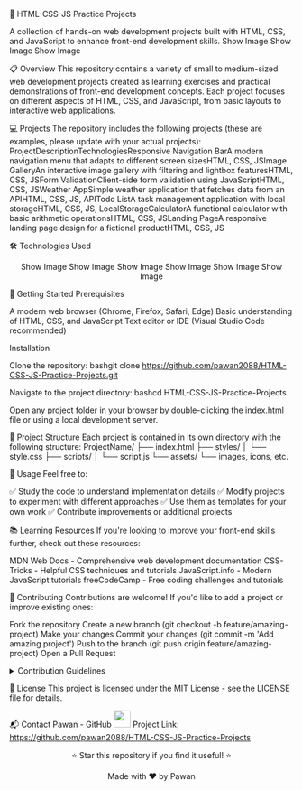 🚀 HTML-CSS-JS Practice Projects

A collection of hands-on web development projects built with HTML, CSS, and JavaScript to enhance front-end development skills.
Show Image
Show Image
Show Image

📋 Overview
This repository contains a variety of small to medium-sized web development projects created as learning exercises and practical demonstrations of front-end development concepts. Each project focuses on different aspects of HTML, CSS, and JavaScript, from basic layouts to interactive web applications.

💻 Projects
The repository includes the following projects (these are examples, please update with your actual projects):
ProjectDescriptionTechnologiesResponsive Navigation BarA modern navigation menu that adapts to different screen sizesHTML, CSS, JSImage GalleryAn interactive image gallery with filtering and lightbox featuresHTML, CSS, JSForm ValidationClient-side form validation using JavaScriptHTML, CSS, JSWeather AppSimple weather application that fetches data from an APIHTML, CSS, JS, APITodo ListA task management application with local storageHTML, CSS, JS, LocalStorageCalculatorA functional calculator with basic arithmetic operationsHTML, CSS, JSLanding PageA responsive landing page design for a fictional productHTML, CSS, JS

🛠️ Technologies Used
<div align="center">
Show Image
Show Image
Show Image
Show Image
Show Image
Show Image
</div>

🚦 Getting Started
Prerequisites

A modern web browser (Chrome, Firefox, Safari, Edge)
Basic understanding of HTML, CSS, and JavaScript
Text editor or IDE (Visual Studio Code recommended)

Installation

Clone the repository:
bashgit clone https://github.com/pawan2088/HTML-CSS-JS-Practice-Projects.git

Navigate to the project directory:
bashcd HTML-CSS-JS-Practice-Projects

Open any project folder in your browser by double-clicking the index.html file or using a local development server.


📂 Project Structure
Each project is contained in its own directory with the following structure:
ProjectName/
├── index.html
├── styles/
│   └── style.css
├── scripts/
│   └── script.js
└── assets/
    └── images, icons, etc.

📝 Usage
Feel free to:

✅ Study the code to understand implementation details
✅ Modify projects to experiment with different approaches
✅ Use them as templates for your own work
✅ Contribute improvements or additional projects


📚 Learning Resources
If you're looking to improve your front-end skills further, check out these resources:

MDN Web Docs - Comprehensive web development documentation
CSS-Tricks - Helpful CSS techniques and tutorials
JavaScript.info - Modern JavaScript tutorials
freeCodeCamp - Free coding challenges and tutorials


🤝 Contributing
Contributions are welcome! If you'd like to add a project or improve existing ones:

Fork the repository
Create a new branch (git checkout -b feature/amazing-project)
Make your changes
Commit your changes (git commit -m 'Add amazing project')
Push to the branch (git push origin feature/amazing-project)
Open a Pull Request

<details>
<summary>Contribution Guidelines</summary>
Code Style

Use consistent indentation (2 spaces recommended)
Follow semantic HTML practices
Write comments for complex logic
Keep file sizes reasonable

Pull Request Process

Update the README.md with details of changes if applicable
Projects should be contained in their own folders
Follow the existing folder structure

</details>

📜 License
This project is licensed under the MIT License - see the LICENSE file for details.

📬 Contact
Pawan - GitHub
<a href="https://github.com/pawan2088"><img src="https://github.githubassets.com/images/modules/logos_page/GitHub-Mark.png" width="30" height="30"></a>
Project Link: https://github.com/pawan2088/HTML-CSS-JS-Practice-Projects

<div align="center">
  <p>⭐ Star this repository if you find it useful! ⭐</p>
  <p>Made with ❤️ by Pawan</p>
</div>
